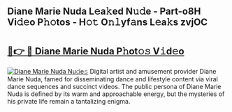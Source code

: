 ## Diane Marie Nuda L𝚎a𝚔ed N𝚞𝚍e - Part-o8H Vi𝚍𝚎o P𝚑𝚘tos - H𝚘𝚝 O𝚗𝚕yf𝚊ns L𝚎a𝚔s zvjOC

# <h2><a href="http://kfddbc.oniu.top/?m=Diane+Marie+Nuda">🔗👉 🔴 Diane Marie Nuda P𝚑ot𝚘𝚜 V𝚒d𝚎o</a></h2>

[![Diane Marie Nuda Nu𝚍e𝚜](https://i.imgur.com/0qMVB7G.gif)](http://kfddbc.oniu.top/?m=Diane+Marie+Nuda)
Digital artist and amusement provider Diane Marie Nuda, famed for disseminating dance and lifestyle content via viral dance sequences and succinct videos. The public persona of Diane Marie Nuda is defined by its warm and approachable energy, but the mysteries of his private life remain a tantalizing enigma.  
